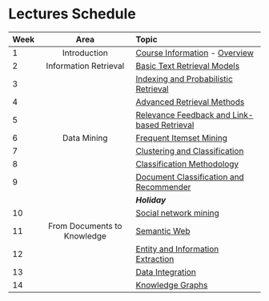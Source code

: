 # Lectures Schedule

| Week | Area                        | Topic                                            |
|:-----|:---------------------------:|:-------------------------------------------------|
| 1    | Introduction                | [Course Information][0] - [Overview][1]          |
| 2    | Information Retrieval       | [Basic Text Retrieval Models][2]                 |
| 3    |                             | [Indexing and Probabilistic Retrieval][3]        |
| 4    |                             | [Advanced Retrieval Methods][4]                  |
| 5    |                             | [Relevance Feedback and Link-based Retrieval][5] |
| 6    | Data Mining                 | [Frequent Itemset Mining][6]                     |
| 7    |                             | [Clustering and Classification][7]               |
| 8    |                             | [Classification Methodology][8]                  |
| 9    |                             | [Document Classification and Recommender][9]     |
|      |                             | ***Holiday***                                    |
| 10   |                             | [Social network mining][10]                      |
| 11   | From Documents to Knowledge | [Semantic Web][11]                               |
| 12   |                             | [Entity and Information Extraction][12]          |
| 13   |                             | [Data Integration][13]                           |
| 14   |                             | [Knowledge Graphs][14]                           |


[0]:slides/week%201%20-%20Course%20Information%202019.pdf
[1]:slides/week%201%20-%20Overview%20DIS.pdf
[2]:slides/week%202%20-%20Information%20Retrieval%20Basics.pdf
[3]:slides/week%203%20-%20Information%20Retrieval%20Indexing.pdf
[4]:slides/week%204%20-%20Advanced%20Retrieval%20Models.pdf
[5]:slides/week%205%20-%20Relevance%20Feedback%20and%20Link%20Based%20Ranking.pdf
[6]:slides/week%206%20-%20Frequent%20Itemsets.pdf
[7]:slides/week%207%20-%20Clustering%20and%20Classification.pdf
[8]:slides/week%208%20-%20Classification%20Methodology.pdf
[9]:slides/week%209%20-%20Applied%20Classification.pdf
[10]:slides/week%2010%20-%20Social%20Network%20Mining.pdf
[11]:slides/week%2011%20-%20Semantic%20Web.pdf
[12]:slides/week%2012%20-%20Information%20Extraction.pdf
[13]:slides/week%2013%20-%20Taxonomy%20Induction.pdf
[14]:slides/week%2013%20-%20Graph%20Databases.pdf
